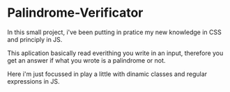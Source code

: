 # Palindrome-Verificator
In this small project, i've been putting in pratice my new knowledge in CSS and principly in JS.

This aplication basically read everithing you write in an input, therefore you get an answer if what you wrote is a palindrome or not.

Here i'm just focussed in play a little with dinamic classes and regular expressions in JS.

